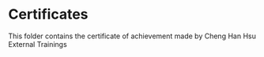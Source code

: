 # Certificates
This folder contains the certificate of achievement made by Cheng Han Hsu
External Trainings
